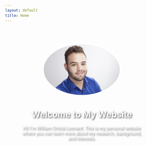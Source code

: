 ```yaml
---
layout: default
title: Home
---
```


<div style="text-align: center; padding: 50px; background: url('/assets/img/background.jpg') no-repeat center center/cover;">
    <img src="/assets/img/Headshot.JPG" alt="William Ortolá Leonard" style="width: 250px; border-radius: 50%; border: 5px solid white;">
    <h1 style="color: white; text-shadow: 2px 2px 4px rgba(0,0,0,0.7);">Welcome to My Website</h1>
    <p style="color: white; text-shadow: 2px 2px 4px rgba(0,0,0,0.7);">Hi! I'm William Ortolá Leonard. This is my personal website where you can learn more about my research, background, and interests.</p>
</div>
